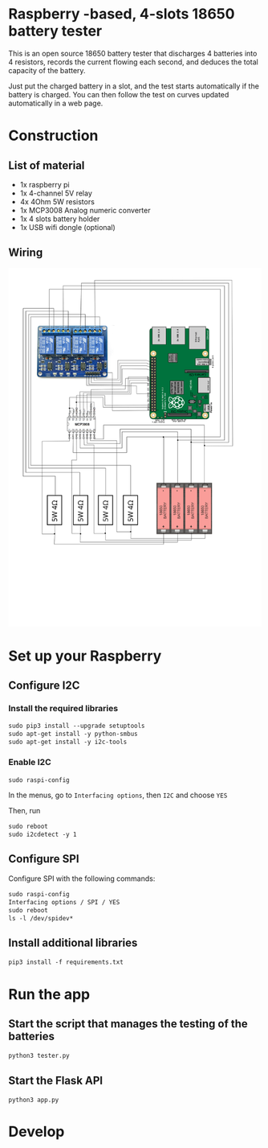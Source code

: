 # Raspberry -based, 4-slots 18650 battery tester

This is an open source 18650 battery tester that discharges 4 batteries into 4 resistors, records the current flowing each second, and deduces the total capacity of the battery.

Just put the charged battery in a slot, and the test starts automatically if the battery is charged. You can then follow the test on curves updated automatically in a web page.

# Construction

## List of material

- 1x raspberry pi
- 1x 4-channel 5V relay
- 4x 4Ohm 5W resistors
- 1x MCP3008 Analog numeric converter
- 1x 4 slots battery holder
- 1x USB wifi dongle (optional)

## Wiring

![tester schematics](docs/schematic.svg)

# Set up your Raspberry

## Configure I2C

### Install the required libraries

```
sudo pip3 install --upgrade setuptools
sudo apt-get install -y python-smbus
sudo apt-get install -y i2c-tools
```

### Enable I2C

```
sudo raspi-config
```
In the menus, go to `Interfacing options`, then `I2C` and choose `YES`

Then, run

```
sudo reboot
sudo i2cdetect -y 1
```

## Configure SPI

Configure SPI with the following commands:

```
sudo raspi-config
Interfacing options / SPI / YES
sudo reboot
ls -l /dev/spidev*
```

## Install additional libraries
```
pip3 install -f requirements.txt
```

# Run the app

## Start the script that manages the testing of the batteries
```
python3 tester.py
```

## Start the Flask API
```
python3 app.py
```

# Develop
